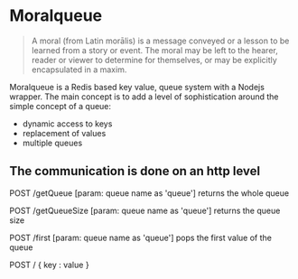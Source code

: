 # Moralqueue

> A moral (from Latin morālis) is a message conveyed or a lesson to be learned from a story or event. The moral may be left to the hearer, reader or viewer to determine for themselves, or may be explicitly encapsulated in a maxim.

Moralqueue is a Redis based key value, queue system with a Nodejs wrapper.
The main concept is to add a level of sophistication around the simple concept of a queue:
- dynamic access to keys
- replacement of values
- multiple queues

## The communication is done on an http level


POST /getQueue [param: queue name as 'queue'] returns the whole queue

POST /getQueueSize [param: queue name as 'queue'] returns the queue size

POST /first [param: queue name as 'queue'] pops the first value of the queue

POST / { key : value }
